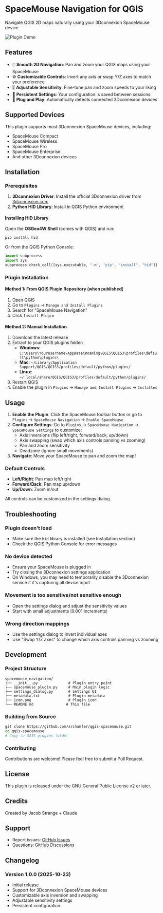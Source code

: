 # SpaceMouse Navigation for QGIS

Navigate QGIS 2D maps naturally using your 3Dconnexion SpaceMouse device.

![Plugin Demo](screenshot.png)

## Features

- 🖱️ **Smooth 2D Navigation**: Pan and zoom your QGIS maps using your SpaceMouse
- ⚙️ **Customizable Controls**: Invert any axis or swap Y/Z axes to match your preference
- 🎚️ **Adjustable Sensitivity**: Fine-tune pan and zoom speeds to your liking
- 💾 **Persistent Settings**: Your configuration is saved between sessions
- 🔌 **Plug and Play**: Automatically detects connected 3Dconnexion devices

## Supported Devices

This plugin supports most 3Dconnexion SpaceMouse devices, including:
- SpaceMouse Compact
- SpaceMouse Wireless
- SpaceMouse Pro
- SpaceMouse Enterprise
- And other 3Dconnexion devices

## Installation

### Prerequisites

1. **3Dconnexion Driver**: Install the official 3Dconnexion driver from [3dconnexion.com](https://3dconnexion.com/us/drivers/)
2. **Python HID Library**: Install in QGIS Python environment

#### Installing HID Library

Open the **OSGeo4W Shell** (comes with QGIS) and run:

```bash
pip install hid
```

Or from the QGIS Python Console:

```python
import subprocess
import sys
subprocess.check_call([sys.executable, "-m", "pip", "install", "hid"])
```

### Plugin Installation

#### Method 1: From QGIS Plugin Repository (when published)

1. Open QGIS
2. Go to `Plugins` → `Manage and Install Plugins`
3. Search for "SpaceMouse Navigation"
4. Click `Install Plugin`

#### Method 2: Manual Installation

1. Download the latest release
2. Extract to your QGIS plugins folder:
   - **Windows**: `C:\Users\YourUsername\AppData\Roaming\QGIS\QGIS3\profiles\default\python\plugins\`
   - **Mac**: `~/Library/Application Support/QGIS/QGIS3/profiles/default/python/plugins/`
   - **Linux**: `~/.local/share/QGIS/QGIS3/profiles/default/python/plugins/`
3. Restart QGIS
4. Enable the plugin in `Plugins` → `Manage and Install Plugins` → `Installed`

## Usage

1. **Enable the Plugin**: Click the SpaceMouse toolbar button or go to `Plugins` → `SpaceMouse Navigation` → `Enable SpaceMouse`
2. **Configure Settings**: Go to `Plugins` → `SpaceMouse Navigation` → `SpaceMouse Settings` to customize:
   - Axis inversions (flip left/right, forward/back, up/down)
   - Axis swapping (swap which axis controls panning vs zooming)
   - Pan and zoom sensitivity
   - Deadzone (ignore small movements)
3. **Navigate**: Move your SpaceMouse to pan and zoom the map!

### Default Controls

- **Left/Right**: Pan map left/right
- **Forward/Back**: Pan map up/down
- **Up/Down**: Zoom in/out

All controls can be customized in the settings dialog.

## Troubleshooting

### Plugin doesn't load
- Make sure the `hid` library is installed (see Installation section)
- Check the QGIS Python Console for error messages

### No device detected
- Ensure your SpaceMouse is plugged in
- Try closing the 3Dconnexion settings application
- On Windows, you may need to temporarily disable the 3Dconnexion service if it's capturing all device input

### Movement is too sensitive/not sensitive enough
- Open the settings dialog and adjust the sensitivity values
- Start with small adjustments (0.001 increments)

### Wrong direction mappings
- Use the settings dialog to invert individual axes
- Use "Swap Y/Z axes" to change which axis controls panning vs zooming

## Development

### Project Structure

```
spacemouse_navigation/
├── __init__.py              # Plugin entry point
├── spacemouse_plugin.py     # Main plugin logic
├── settings_dialog.py       # Settings UI
├── metadata.txt             # Plugin metadata
├── icon.png                 # Plugin icon
└── README.md               # This file
```

### Building from Source

```bash
git clone https://github.com/archamfer/qgis-spacemouse.git
cd qgis-spacemouse
# Copy to QGIS plugins folder
```

### Contributing

Contributions are welcome! Please feel free to submit a Pull Request.

## License

This plugin is released under the GNU General Public License v2 or later.

## Credits

Created by Jacob Strange + Claude

## Support

- Report issues: [GitHub Issues](https://github.com/archamfer/qgis-spacemouse/issues)
- Questions: [GitHub Discussions](https://github.com/archamfer/qgis-spacemouse/discussions)

## Changelog

### Version 1.0.0 (2025-10-23)
- Initial release
- Support for 3Dconnexion SpaceMouse devices
- Customizable axis inversion and swapping
- Adjustable sensitivity settings
- Persistent configuration
